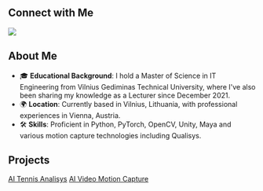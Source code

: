 ## Connect with Me

<a href="https://linkedin.com/in/kazenaite"><img src="https://img.shields.io/badge/-LinkedIn-0072b1?&style=for-the-badge&logo=linkedin&logoColor=white" /></a>

## About Me

- 🎓 **Educational Background**: I hold a Master of Science in IT Engineering from Vilnius Gediminas Technical University, where I've also been sharing my knowledge as a Lecturer since December 2021.
- 🌍 **Location**: Currently based in Vilnius, Lithuania, with professional experiences in Vienna, Austria.
- 🛠 **Skills**: Proficient in Python, PyTorch, OpenCV, Unity, Maya and various motion capture technologies including Qualisys.

## Projects
<a href="https://github.com/IngridaKaz/TennisAnalisys">AI Tennis Analisys</a>
<a href="https://github.com/IngridaKaz/Video-Motion-Capture">AI Video Motion Capture</a>

